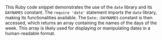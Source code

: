 This Ruby code snippet demonstrates the use of the `date` library and its `DAYNAMES` constant. The `require 'date'` statement imports the `date` library, making its functionalities available.  The `Date::DAYNAMES` constant is then accessed, which returns an array containing the names of the days of the week. This array is likely used for displaying or manipulating dates in a human-readable format.




